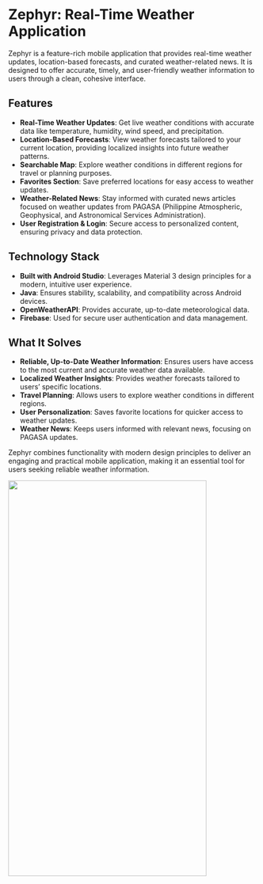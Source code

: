 # Zephyr: Real-Time Weather Application

Zephyr is a feature-rich mobile application that provides real-time weather updates, location-based forecasts, and curated weather-related news. It is designed to offer accurate, timely, and user-friendly weather information to users through a clean, cohesive interface.

## Features

- **Real-Time Weather Updates**: Get live weather conditions with accurate data like temperature, humidity, wind speed, and precipitation.
- **Location-Based Forecasts**: View weather forecasts tailored to your current location, providing localized insights into future weather patterns.
- **Searchable Map**: Explore weather conditions in different regions for travel or planning purposes.
- **Favorites Section**: Save preferred locations for easy access to weather updates.
- **Weather-Related News**: Stay informed with curated news articles focused on weather updates from PAGASA (Philippine Atmospheric, Geophysical, and Astronomical Services Administration).
- **User Registration & Login**: Secure access to personalized content, ensuring privacy and data protection.

## Technology Stack

- **Built with Android Studio**: Leverages Material 3 design principles for a modern, intuitive user experience.
- **Java**: Ensures stability, scalability, and compatibility across Android devices.
- **OpenWeatherAPI**: Provides accurate, up-to-date meteorological data.
- **Firebase**: Used for secure user authentication and data management.

## What It Solves

- **Reliable, Up-to-Date Weather Information**: Ensures users have access to the most current and accurate weather data available.
- **Localized Weather Insights**: Provides weather forecasts tailored to users’ specific locations.
- **Travel Planning**: Allows users to explore weather conditions in different regions.
- **User Personalization**: Saves favorite locations for quicker access to weather updates.
- **Weather News**: Keeps users informed with relevant news, focusing on PAGASA updates.

Zephyr combines functionality with modern design principles to deliver an engaging and practical mobile application, making it an essential tool for users seeking reliable weather information.

<img src="https://github.com/user-attachments/assets/9618f11e-05ff-4689-ac60-b0b66ed492b5" width="400" height="800"/>


